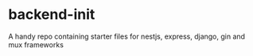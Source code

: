 # backend-init
A handy repo containing starter files for nestjs, express, django, gin and mux frameworks
